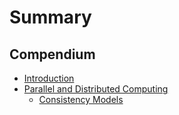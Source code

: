 # Summary

## Compendium

* [Introduction](README.md)
* [Parallel and Distributed Computing](parallel-and-distributed-computing/parallel-and-distributed-computing.md)
  * [Consistency Models](parallel-and-distributed-computing/consistency-models.md)


